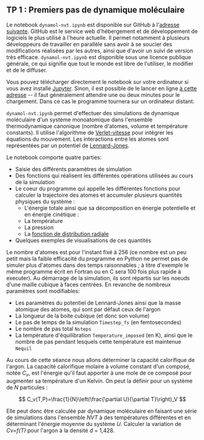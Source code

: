 ## TP 1 : Premiers pas de dynamique moléculaire

Le notebook `dynamol-nvt.ipynb` est disponible sur GitHub à l'[adresse suivante](https://github.com/salanne/dynamol). GitHub est le service web d'hébergement et de développement de logiciels le plus utilisé à l'heure actuelle. Il permet notamment à plusieurs développeurs de travailler en parallèle sans avoir à se soucier des modifications réalisées par les autres, ainsi que d'avoir un suivi de version très efficace. `dynamol-nvt.ipynb` est disponible sous une licence publique générale, ce qui signifie que tout le monde est libre de l'utiliser, le modifier et de le diffuser.

Vous pouvez télécharger directement le notebook sur votre ordinateur si vous avez installé [Jupyter](https://jupyter.org/). Sinon, il est possible de le lancer en ligne [à cette adresse](https://mybinder.org/v2/gh/salanne/dynamol/main) -- il faut généralement attendre une ou deux minutes pour le chargement. Dans ce cas le programme tournera sur un ordinateur distant. 

`dynamol-nvt.ipynb` permet d'effectuer des simulations de dynamique moléculaire d'un système monoatomique dans l'ensemble thermodynamique canonique (nombre d'atomes, volume et température constants). Il utilise l'algorithme de [Verlet-vitesse](https://en.wikipedia.org/wiki/Verlet_integration#Velocity_Verlet) pour intégrer les équations du mouvement. Les interactions entre les atomes sont représentées par un potentiel de [Lennard-Jones](https://fr.wikipedia.org/wiki/Potentiel_de_Lennard-Jones).

Le notebook comporte quatre parties:
- Saisie des différents paramètres de simulation
- Des fonctions qui réalisent les différentes opérations utilisées au cours de la simulation
- Le coeur du programme qui appelle les différentes fonctions pour calculer la trajectoire des atomes et accumuler plusieurs quantités physiques du système :
  - L'énergie totale ainsi que sa décomposition en énergie potentielle et en énergie cinétique : 
  - La température 
  - La pression 
  - La [fonction de distribution radiale](https://fr.wikipedia.org/wiki/Fonction_de_distribution_radiale) 
- Quelques exemples de visualisations de ces quantités

Le nombre d'atomes est pour l'instant fixé à 256 (ce nombre est un peu petit mais la faible efficacité du programme en Python ne permet pas de simuler plus d'atomes dans des temps raisonnables ; à titre d'exemple le même programme écrit en Fortran ou en C sera 100 fois plus rapide à executer). Au démarrage de la simulation, ils sont répartis sur les noeuds d'une maille cubique à faces centrées. En revanche de nombreux paramètres sont modifiables:
- Les paramètres du potentiel de Lennard-Jones ainsi que la masse atomique des atomes, qui sont par défaut ceux de l'argon
- La longueur de la boite cubique (et donc son volume)
- Le pas de temps de la simulation `Timestep_fs` (en femtosecondes) 
- Le nombre de pas total `Nsteps`
- La température d'équilibration `Temperature_imposed` (en K), ainsi que le nombre de pas pendant lesquels cette température est maintenue `Nequil`

Au cours de cette séance nous allons déterminer la capacité calorifique de l'argon. La capacité calorifique molaire à volume constant d'un composé, notée $C_v$, est l'énergie qu'il faut apporter à une mole de ce composé pour augmenter sa température d'un Kelvin. On peut la définir pour un système de $N$ particules :

$$ C_v(T,P)=\frac{1}{N}\left(\frac{\partial U}{\partial T}\right)_V $$

Elle peut donc être calculée par dynamique moléculaire en faisant une série de simulations dans l'ensemble *NVT* à des températures différentes et en déterminant l'énergie moyenne du système *U*. Calculer la variation de *Cv=f(T)* pour l'argon à la densité *d* = 1,428. 





